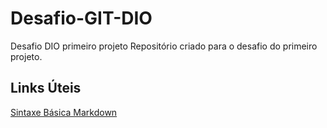 # Desafio-GIT-DIO
Desafio DIO primeiro projeto
Repositório criado para o desafio do primeiro projeto.

## Links Úteis

[Sintaxe Básica Markdown](https://www.markdownguide.org/basic-syntax/)
